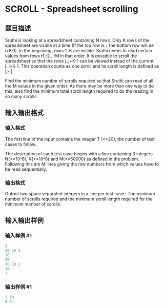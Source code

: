 # SCROLL - Spreadsheet scrolling

## 题目描述

Sruthi is looking at a spreadsheet containing N rows. Only K rows of the spreadsheet are visible at a time (If the top row is i, the bottom row will be i+K-1). In the beginning, rows 1..K are visible. Sruthi needs to read certain values from rows r1,r2...rM in that order. It is possible to scroll the spreadsheet so that the rows j..j+K-1 can be viewed instead of the current i..i+K-1. This operation counts as one scroll and its scroll length is defined as |j-i|

Find the minimum number of scrolls required so that Sruthi can read of all the M values in the given order. As there may be more than one way to do this, also find the minimum total scroll length required to do the reading in so many scrolls.

## 输入输出格式

### 输入格式

The first line of the input contains the integer T (<=20), the number of test cases to follow.

The description of each test case begins with a line containing 3 integers N(<=10^8), K(<=10^8) and M(<=50000) as defined in the problem. Following this are M lines giving the row numbers from which values have to be read sequentially.

### 输出格式

Output two space separated integers in a line per test case : The minimum number of scrolls required and the minimum scroll length required for the minimum number of scrolls.

## 输入输出样例

### 输入样例 #1

```cpp
2
20 10 2
10
20
20 10 2
10
7
```


### 输出样例 #1

```cpp
1 10
0 0
```


